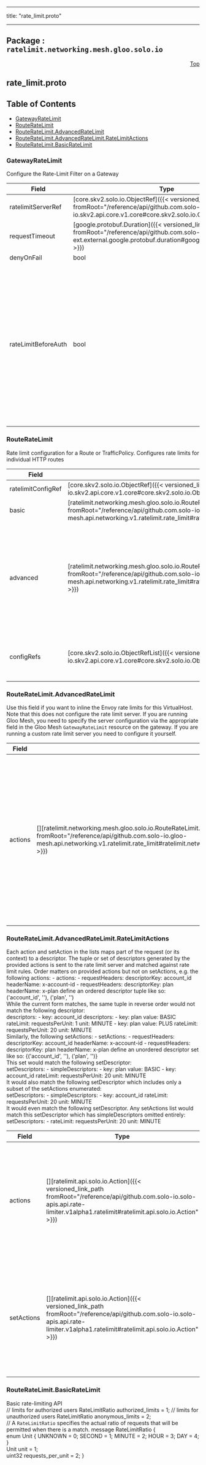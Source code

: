 
---

title: "rate_limit.proto"

---

## Package : `ratelimit.networking.mesh.gloo.solo.io`



<a name="top"></a>

<a name="API Reference for rate_limit.proto"></a>
<p align="right"><a href="#top">Top</a></p>

## rate_limit.proto


## Table of Contents
  - [GatewayRateLimit](#ratelimit.networking.mesh.gloo.solo.io.GatewayRateLimit)
  - [RouteRateLimit](#ratelimit.networking.mesh.gloo.solo.io.RouteRateLimit)
  - [RouteRateLimit.AdvancedRateLimit](#ratelimit.networking.mesh.gloo.solo.io.RouteRateLimit.AdvancedRateLimit)
  - [RouteRateLimit.AdvancedRateLimit.RateLimitActions](#ratelimit.networking.mesh.gloo.solo.io.RouteRateLimit.AdvancedRateLimit.RateLimitActions)
  - [RouteRateLimit.BasicRateLimit](#ratelimit.networking.mesh.gloo.solo.io.RouteRateLimit.BasicRateLimit)







<a name="ratelimit.networking.mesh.gloo.solo.io.GatewayRateLimit"></a>

### GatewayRateLimit
Configure the Rate-Limit Filter on a Gateway


| Field | Type | Label | Description |
| ----- | ---- | ----- | ----------- |
| ratelimitServerRef | [core.skv2.solo.io.ObjectRef]({{< versioned_link_path fromRoot="/reference/api/github.com.solo-io.skv2.api.core.v1.core#core.skv2.solo.io.ObjectRef" >}}) |  |  |
  | requestTimeout | [google.protobuf.Duration]({{< versioned_link_path fromRoot="/reference/api/github.com.solo-io.protoc-gen-ext.external.google.protobuf.duration#google.protobuf.Duration" >}}) |  |  |
  | denyOnFail | bool |  |  |
  | rateLimitBeforeAuth | bool |  | Set this is set to true if you would like to rate limit traffic before applying external auth to it. *Note*: When this is true, you will lose some features like being able to rate limit a request based on its auth state |
  





<a name="ratelimit.networking.mesh.gloo.solo.io.RouteRateLimit"></a>

### RouteRateLimit
Rate limit configuration for a Route or TrafficPolicy. Configures rate limits for individual HTTP routes


| Field | Type | Label | Description |
| ----- | ---- | ----- | ----------- |
| ratelimitConfigRef | [core.skv2.solo.io.ObjectRef]({{< versioned_link_path fromRoot="/reference/api/github.com.solo-io.skv2.api.core.v1.core#core.skv2.solo.io.ObjectRef" >}}) |  | ref to RateLimitConfig |
  | basic | [ratelimit.networking.mesh.gloo.solo.io.RouteRateLimit.BasicRateLimit]({{< versioned_link_path fromRoot="/reference/api/github.com.solo-io.gloo-mesh.api.networking.v1.ratelimit.rate_limit#ratelimit.networking.mesh.gloo.solo.io.RouteRateLimit.BasicRateLimit" >}}) |  | Config for rate-limiting using simplified (gloo-specific) API |
  | advanced | [ratelimit.networking.mesh.gloo.solo.io.RouteRateLimit.AdvancedRateLimit]({{< versioned_link_path fromRoot="/reference/api/github.com.solo-io.gloo-mesh.api.networking.v1.ratelimit.rate_limit#ratelimit.networking.mesh.gloo.solo.io.RouteRateLimit.AdvancedRateLimit" >}}) |  | TODO: remove AdvancedRateLimit which configures server settings in the route config Partial config for Gloo Mesh rate-limiting based on Envoy's rate-limit service; supports Envoy's rate-limit service API. (reference here: https://github.com/lyft/ratelimit#configuration) Configure rate-limit *actions* here, which define how request characteristics get translated into descriptors used by the rate-limit service for rate-limiting. Configure rate-limit *descriptors* and their associated limits on the Gloo settings. Only one of `ratelimit` or `rate_limit_configs` can be set. |
  | configRefs | [core.skv2.solo.io.ObjectRefList]({{< versioned_link_path fromRoot="/reference/api/github.com.solo-io.skv2.api.core.v1.core#core.skv2.solo.io.ObjectRefList" >}}) |  | References to RateLimitConfig resources. This is used to configure the GlooE rate limit server. Only one of `ratelimit` or `rate_limit_configs` can be set.<br>TODO: ask where this came from? client config? |
  





<a name="ratelimit.networking.mesh.gloo.solo.io.RouteRateLimit.AdvancedRateLimit"></a>

### RouteRateLimit.AdvancedRateLimit
Use this field if you want to inline the Envoy rate limits for this VirtualHost. Note that this does not configure the rate limit server. If you are running Gloo Mesh, you need to specify the server configuration via the appropriate field in the Gloo Mesh `GatewayRateLimit` resource on the gateway. If you are running a custom rate limit server you need to configure it yourself.


| Field | Type | Label | Description |
| ----- | ---- | ----- | ----------- |
| actions | [][ratelimit.networking.mesh.gloo.solo.io.RouteRateLimit.AdvancedRateLimit.RateLimitActions]({{< versioned_link_path fromRoot="/reference/api/github.com.solo-io.gloo-mesh.api.networking.v1.ratelimit.rate_limit#ratelimit.networking.mesh.gloo.solo.io.RouteRateLimit.AdvancedRateLimit.RateLimitActions" >}}) | repeated | TODO: remove client side actions from route level config Define individual rate limits here. Each rate limit will be evaluated, if any rate limit would be throttled, the entire request returns a 429 (gets throttled) |
  





<a name="ratelimit.networking.mesh.gloo.solo.io.RouteRateLimit.AdvancedRateLimit.RateLimitActions"></a>

### RouteRateLimit.AdvancedRateLimit.RateLimitActions
Each action and setAction in the lists maps part of the request (or its context) to a descriptor. The tuple or set of descriptors generated by the provided actions is sent to the rate limit server and matched against rate limit rules. Order matters on provided actions but not on setActions, e.g. the following actions: - actions:   - requestHeaders:      descriptorKey: account_id      headerName: x-account-id   - requestHeaders:      descriptorKey: plan      headerName: x-plan define an ordered descriptor tuple like so: ('account_id', '<x-account-id value>'), ('plan', '<x-plan value>')<br>While the current form matches, the same tuple in reverse order would not match the following descriptor:<br>descriptors: - key: account_id   descriptors:   - key: plan     value: BASIC     rateLimit:       requestsPerUnit: 1       unit: MINUTE  - key: plan    value: PLUS    rateLimit:      requestsPerUnit: 20      unit: MINUTE<br>Similarly, the following setActions: - setActions:   - requestHeaders:      descriptorKey: account_id      headerName: x-account-id   - requestHeaders:      descriptorKey: plan      headerName: x-plan define an unordered descriptor set like so: {('account_id', '<x-account-id value>'), ('plan', '<x-plan value>')}<br>This set would match the following setDescriptor:<br>setDescriptors: - simpleDescriptors:   - key: plan     value: BASIC   - key: account_id  rateLimit:    requestsPerUnit: 20    unit: MINUTE<br>It would also match the following setDescriptor which includes only a subset of the setActions enumerated:<br>setDescriptors: - simpleDescriptors:   - key: account_id  rateLimit:    requestsPerUnit: 20    unit: MINUTE<br>It would even match the following setDescriptor. Any setActions list would match this setDescriptor which has simpleDescriptors omitted entirely:<br>setDescriptors: - rateLimit:    requestsPerUnit: 20    unit: MINUTE


| Field | Type | Label | Description |
| ----- | ---- | ----- | ----------- |
| actions | [][ratelimit.api.solo.io.Action]({{< versioned_link_path fromRoot="/reference/api/github.com.solo-io.solo-apis.api.rate-limiter.v1alpha1.ratelimit#ratelimit.api.solo.io.Action" >}}) | repeated | Defines an ordered descriptor set that maps part of the request to a descriptor sent to the rate limit server and matched against the rate limit rules. |
  | setActions | [][ratelimit.api.solo.io.Action]({{< versioned_link_path fromRoot="/reference/api/github.com.solo-io.solo-apis.api.rate-limiter.v1alpha1.ratelimit#ratelimit.api.solo.io.Action" >}}) | repeated | Defines an unordered descriptor set that maps part of the request to a descriptor sent to the rate limit server and matched against the rate limit rules. |
  





<a name="ratelimit.networking.mesh.gloo.solo.io.RouteRateLimit.BasicRateLimit"></a>

### RouteRateLimit.BasicRateLimit
Basic rate-limiting API<br>// limits for authorized users        RateLimitRatio authorized_limits = 1;        // limits for unauthorized users        RateLimitRatio anonymous_limits = 2;<br>        // A `RateLimitRatio` specifies the actual ratio of requests that will be permitted when there is a match.        message RateLimitRatio {<br>           enum Unit {                UNKNOWN = 0;                SECOND = 1;                MINUTE = 2;                HOUR = 3;                DAY = 4;            }<br>           Unit unit = 1;<br>           uint32 requests_per_unit = 2;        }





 <!-- end messages -->

 <!-- end enums -->

 <!-- end HasExtensions -->

 <!-- end services -->

